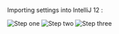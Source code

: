 Importing settings into IntelliJ 12 :

![Step one](http://i1340.photobucket.com/albums/o727/ouchadam/step_one_zps1471d946.png)
![Step two](http://i1340.photobucket.com/albums/o727/ouchadam/step_two_zpsf67ae60d.png)
![Step three](http://i1340.photobucket.com/albums/o727/ouchadam/ScreenShot2013-08-21at1143202_zps7f8274d2.png)
